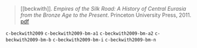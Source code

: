 > [[beckwith]]. *Empires of the Silk Road: A History of Central Eurasia from the Bronze Age to the Present*. Princeton University Press, 2011. [pdf](beckwith2009.pdf)


`c-beckwith2009`
`c-beckwith2009-bm-a1`
`c-beckwith2009-bm-a2`
`c-beckwith2009-bm-b`
`c-beckwith2009-bm-i`
`c-beckwith2009-bm-n`